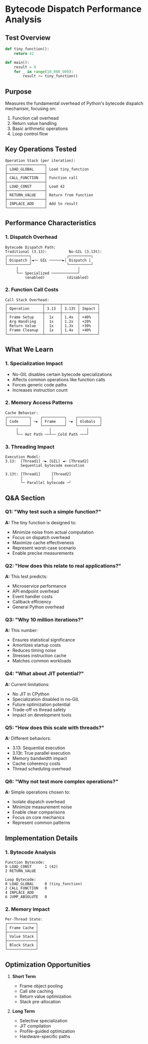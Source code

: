 # Bytecode Dispatch Performance Analysis

## Test Overview
```python
def tiny_function():
    return 42

def main():
    result = 0
    for _ in range(10_000_000):
        result += tiny_function()
```

## Purpose
Measures the fundamental overhead of Python's bytecode dispatch mechanism, focusing on:
1. Function call overhead
2. Return value handling
3. Basic arithmetic operations
4. Loop control flow

## Key Operations Tested
```
Operation Stack (per iteration):
┌─────────────────┐
│ LOAD_GLOBAL     │ Load tiny_function
├─────────────────┤
│ CALL_FUNCTION   │ Function call
├─────────────────┤
│ LOAD_CONST      │ Load 42
├─────────────────┤
│ RETURN_VALUE    │ Return from function
├─────────────────┤
│ INPLACE_ADD     │ Add to result
└─────────────────┘
```

## Performance Characteristics

### 1. Dispatch Overhead
```
Bytecode Dispatch Path:
Traditional (3.13):          No-GIL (3.13t):
┌──────────┐                ┌──────────┐
│ Dispatch │◄── GIL ──────►│ Dispatch │
└──────────┘                └──────────┘
     │                           │
     └── Specialized ────────────┘
         (enabled)          (disabled)
```

### 2. Function Call Costs
```
Call Stack Overhead:
┌────────────────┬───────┬───────┬────────┐
│ Operation      │ 3.13  │ 3.13t │ Impact │
├────────────────┼───────┼───────┼────────┤
│ Frame Setup    │  1x   │ 1.4x  │ +40%   │
│ Arg Handling   │  1x   │ 1.2x  │ +20%   │
│ Return Value   │  1x   │ 1.3x  │ +30%   │
│ Frame Cleanup  │  1x   │ 1.4x  │ +40%   │
└────────────────┴───────┴───────┴────────┘
```

## What We Learn

### 1. Specialization Impact
- No-GIL disables certain bytecode specializations
- Affects common operations like function calls
- Forces generic code paths
- Increases instruction count

### 2. Memory Access Patterns
```
Cache Behavior:
┌──────────┐    ┌──────────┐    ┌──────────┐
│ Code     │ ─► │ Frame    │ ─► │ Globals  │
└──────────┘    └──────────┘    └──────────┘
     │              │                │
     └── Hot Path ──┴── Cold Path ───┘
```

### 3. Threading Impact
```
Execution Model:
3.13:  [Thread1] ─► [GIL] ◄─ [Thread2]
       Sequential bytecode execution

3.13t: [Thread1]     [Thread2]
       │             │
       └─ Parallel bytecode ─┘
```

## Q&A Section

### Q1: "Why test such a simple function?"
**A:** The tiny function is designed to:
- Minimize noise from actual computation
- Focus on dispatch overhead
- Maximize cache effectiveness
- Represent worst-case scenario
- Enable precise measurements

### Q2: "How does this relate to real applications?"
**A:** This test predicts:
- Microservice performance
- API endpoint overhead
- Event handler costs
- Callback efficiency
- General Python overhead

### Q3: "Why 10 million iterations?"
**A:** This number:
- Ensures statistical significance
- Amortizes startup costs
- Reduces timing noise
- Stresses instruction cache
- Matches common workloads

### Q4: "What about JIT potential?"
**A:** Current limitations:
- No JIT in CPython
- Specialization disabled in no-GIL
- Future optimization potential
- Trade-off vs thread safety
- Impact on development tools

### Q5: "How does this scale with threads?"
**A:** Different behaviors:
- 3.13: Sequential execution
- 3.13t: True parallel execution
- Memory bandwidth impact
- Cache coherency costs
- Thread scheduling overhead

### Q6: "Why not test more complex operations?"
**A:** Simple operations chosen to:
- Isolate dispatch overhead
- Minimize measurement noise
- Enable clear comparisons
- Focus on core mechanics
- Represent common patterns

## Implementation Details

### 1. Bytecode Analysis
```
Function Bytecode:
0 LOAD_CONST      1 (42)
2 RETURN_VALUE

Loop Bytecode:
0 LOAD_GLOBAL     0 (tiny_function)
2 CALL_FUNCTION   0
4 INPLACE_ADD
6 JUMP_ABSOLUTE   0
```

### 2. Memory Impact
```
Per-Thread State:
┌─────────────┐
│ Frame Cache │
├─────────────┤
│ Value Stack │
├─────────────┤
│ Block Stack │
└─────────────┘
```

## Optimization Opportunities

1. **Short Term**
   - Frame object pooling
   - Call site caching
   - Return value optimization
   - Stack pre-allocation

2. **Long Term**
   - Selective specialization
   - JIT compilation
   - Profile-guided optimization
   - Hardware-specific paths
